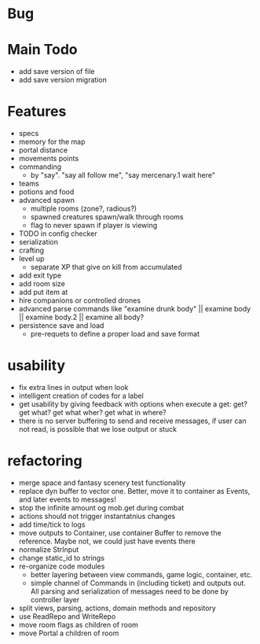 # Bug

# Main Todo

- add save version of file
- add save version migration

# Features

- specs
- memory for the map
- portal distance 
- movements points
- commanding
  - by "say". "say all follow me", "say mercenary.1 wait here"
- teams
- potions and food
- advanced spawn
    - multiple rooms (zone?, radious?)
    - spawned creatures spawn/walk through rooms
    - flag to never spawn if player is viewing
- TODO in config checker
- serialization 
- crafting
- level up
    - separate XP that give on kill from accumulated
- add exit type
- add room size
- add put item at
- hire companions or controlled drones
- advanced parse commands like "examine drunk body" || examine body || examine body.2 || examine all body?
- persistence save and load
  - pre-requets to define a proper load and save format

# usability

- fix extra lines in output when look
- intelligent creation of codes for a label
- get usability by giving feedback with options when execute a get: get? get what? get what wher? get what in where?
- there is no server buffering to send and receive messages, if user can not read, is possible that we lose output or stuck

# refactoring

- merge space and fantasy scenery test functionality
- replace dyn buffer to vector one. Better, move it to container as Events, and later events to messages!
- stop the infinite amount og mob.get during combat
- actions should not trigger instantatnius changes
- add time/tick to logs
- move outputs to Container, use container Buffer to remove the reference. Maybe not, we could just have events there
- normalize StrInput
- change static_id to strings
- re-organize code modules
  - better layering between view commands, game logic, container, etc.
  - simple channel of Commands in (including ticket) and outputs out. All parsing and serialization of messages need to 
    be done by controller layer
- split views, parsing, actions, domain methods and repository
- use ReadRepo<T> and WriteRepo<T>
- move room flags as children of room
- move Portal a children of room

